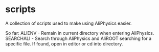 # scripts
A collection of scripts used to make using AliPhysics easier.

So far:
ALIENV - Remain in current directory when entering AliPhysics.
SEARCHALI - Search through AliPhysics and AliROOT searching for a specific file. If found, open in editor or cd into directory.
